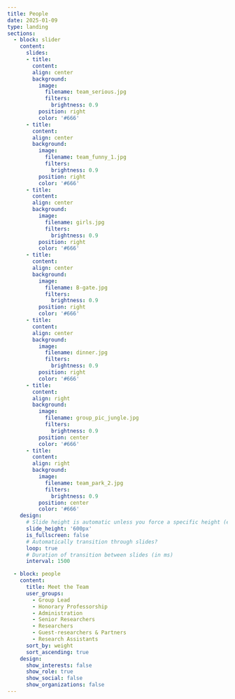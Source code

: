```yaml
---
title: People
date: 2025-01-09
type: landing
sections:
  - block: slider
    content:
      slides:
      - title: 
        content: 
        align: center
        background:
          image:
            filename: team_serious.jpg
            filters:
              brightness: 0.9
          position: right
          color: '#666'
      - title: 
        content: 
        align: center
        background:
          image:
            filename: team_funny_1.jpg
            filters:
              brightness: 0.9
          position: right
          color: '#666'
      - title: 
        content: 
        align: center
        background:
          image:
            filename: girls.jpg
            filters:
              brightness: 0.9
          position: right
          color: '#666'
      - title: 
        content: 
        align: center
        background:
          image:
            filename: B-gate.jpg
            filters:
              brightness: 0.9
          position: right
          color: '#666'
      - title: 
        content: 
        align: center
        background:
          image:
            filename: dinner.jpg
            filters:
              brightness: 0.9
          position: right
          color: '#666'
      - title: 
        content:
        align: right
        background:
          image:
            filename: group_pic_jungle.jpg
            filters:
              brightness: 0.9
          position: center
          color: '#666'
      - title: 
        content:
        align: right
        background:
          image:
            filename: team_park_2.jpg
            filters:
              brightness: 0.9
          position: center
          color: '#666'
    design:
      # Slide height is automatic unless you force a specific height (e.g. '400px')
      slide_height: '600px'
      is_fullscreen: false
      # Automatically transition through slides?
      loop: true
      # Duration of transition between slides (in ms)
      interval: 1500

  - block: people
    content:
      title: Meet the Team
      user_groups:
        - Group Lead
        - Honorary Professorship
        - Administration
        - Senior Researchers
        - Researchers
        - Guest-researchers & Partners
        - Research Assistants
      sort_by: weight
      sort_ascending: true
    design:
      show_interests: false
      show_role: true
      show_social: false
      show_organizations: false
---
```

